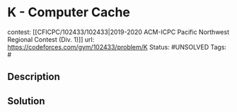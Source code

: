 # K - Computer Cache

contest: [[CFICPC/102433/102433|2019-2020 ACM-ICPC Pacific Northwest Regional Contest (Div. 1)]]
url: https://codeforces.com/gym/102433/problem/K
Status: #UNSOLVED
Tags: #

## Description

## Solution

